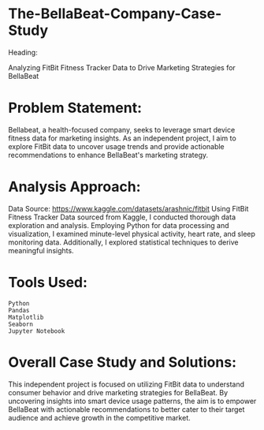 # The-BellaBeat-Company-Case-Study
Heading:

Analyzing FitBit Fitness Tracker Data to Drive Marketing Strategies for BellaBeat

# Problem Statement:

Bellabeat, a health-focused company, seeks to leverage smart device fitness data for marketing insights. As an independent project, I aim to explore FitBit data to uncover usage trends and provide actionable recommendations to enhance BellaBeat's marketing strategy.

# Analysis Approach:
Data Source: https://www.kaggle.com/datasets/arashnic/fitbit
Using FitBit Fitness Tracker Data sourced from Kaggle, I conducted thorough data exploration and analysis. Employing Python for data processing and visualization, I examined minute-level physical activity, heart rate, and sleep monitoring data. Additionally, I explored statistical techniques to derive meaningful insights.

# Tools Used:

    Python
    Pandas
    Matplotlib
    Seaborn
    Jupyter Notebook

# Overall Case Study and Solutions:

This independent project is focused on utilizing FitBit data to understand consumer behavior and drive marketing strategies for BellaBeat. By uncovering insights into smart device usage patterns, the aim is to empower BellaBeat with actionable recommendations to better cater to their target audience and achieve growth in the competitive market.
